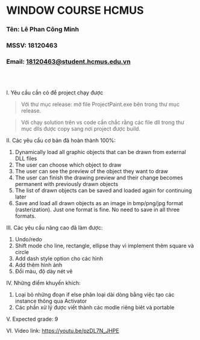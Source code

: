 # WINDOW COURSE HCMUS

### Tên: Lê Phan Công Minh
### MSSV: 18120463
### Email: 18120463@student.hcmus.edu.vn
<br>
<br>

I. Yêu cầu cần có để project chạy được  
 > Với thư mục release: mở file ProjectPaint.exe bên trong thư mục release.

 > Với chạy solution trên vs code cần chắc rằng các file dll trong thư mục dlls được copy sang nơi project được build.

II. Các yêu cầu cơ bản đã hoàn thành 100%:
 1. Dynamically load all graphic objects that can be drawn from external DLL files
 2. The user can choose which object to draw
 3. The user can see the preview of the object they want to draw
 4. The user can finish the drawing preview and their change becomes permanent with previously drawn objects
 5. The list of drawn objects can be saved and loaded again for continuing later
 6. Save and load all drawn objects as an image in bmp/png/jpg format (rasterization). Just one format is fine. No need to save in all three formats.  

III. Các yêu cầu nâng cao đã làm được:
 1. Undo/redo
 2. Shift mode cho line, rectangle, ellipse thay vì implement thêm square và circle
 3. Add dash style option cho các hình
 4. Add thêm hình ảnh
 5. Đổi màu, độ dày nét vẽ

IV. Những điểm khuyến khích:
 1. Loại bỏ những đoạn if else phân loại dài dòng bằng việc tạo các instance thông qua Activator
 2. Các phần xử lý được viết thành các modle riêng biêt và portable

V. Expected grade: 9

VI. Video link: https://youtu.be/pzDL7N_JHPE